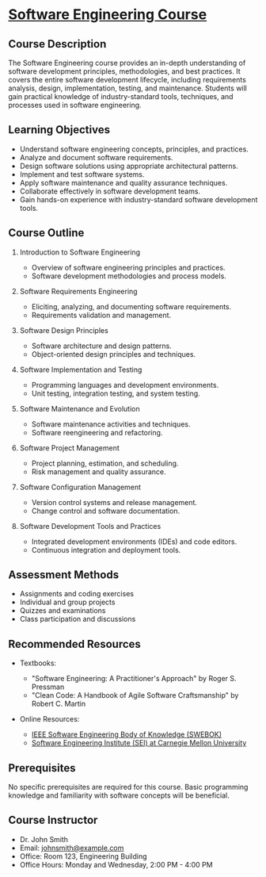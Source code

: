 # [Software Engineering Course](image.md)

## Course Description

The Software Engineering course provides an in-depth understanding of software development principles, methodologies, and best practices. It covers the entire software development lifecycle, including requirements analysis, design, implementation, testing, and maintenance. Students will gain practical knowledge of industry-standard tools, techniques, and processes used in software engineering.

## Learning Objectives

- Understand software engineering concepts, principles, and practices.
- Analyze and document software requirements.
- Design software solutions using appropriate architectural patterns.
- Implement and test software systems.
- Apply software maintenance and quality assurance techniques.
- Collaborate effectively in software development teams.
- Gain hands-on experience with industry-standard software development tools.

## Course Outline

1. Introduction to Software Engineering
   - Overview of software engineering principles and practices.
   - Software development methodologies and process models.

2. Software Requirements Engineering
   - Eliciting, analyzing, and documenting software requirements.
   - Requirements validation and management.

3. Software Design Principles
   - Software architecture and design patterns.
   - Object-oriented design principles and techniques.

4. Software Implementation and Testing
   - Programming languages and development environments.
   - Unit testing, integration testing, and system testing.

5. Software Maintenance and Evolution
   - Software maintenance activities and techniques.
   - Software reengineering and refactoring.

6. Software Project Management
   - Project planning, estimation, and scheduling.
   - Risk management and quality assurance.

7. Software Configuration Management
   - Version control systems and release management.
   - Change control and software documentation.

8. Software Development Tools and Practices
   - Integrated development environments (IDEs) and code editors.
   - Continuous integration and deployment tools.

## Assessment Methods

- Assignments and coding exercises
- Individual and group projects
- Quizzes and examinations
- Class participation and discussions

## Recommended Resources

- Textbooks:
  - "Software Engineering: A Practitioner's Approach" by Roger S. Pressman
  - "Clean Code: A Handbook of Agile Software Craftsmanship" by Robert C. Martin

- Online Resources:
  - [IEEE Software Engineering Body of Knowledge (SWEBOK)](https://www.computer.org/education/bodies-of-knowledge/software-engineering)
  - [Software Engineering Institute (SEI) at Carnegie Mellon University](https://www.sei.cmu.edu)

## Prerequisites

No specific prerequisites are required for this course. Basic programming knowledge and familiarity with software concepts will be beneficial.

## Course Instructor

- Dr. John Smith
- Email: johnsmith@example.com
- Office: Room 123, Engineering Building
- Office Hours: Monday and Wednesday, 2:00 PM - 4:00 PM
